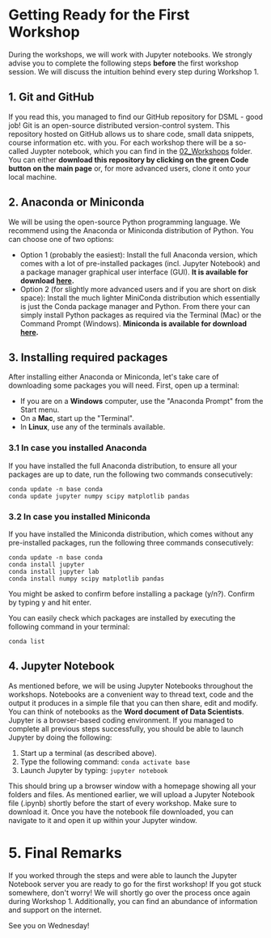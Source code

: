 # Getting Ready for the First Workshop

During the workshops, we will work with Jupyter notebooks. We strongly advise you to complete the following steps **before** the first workshop session. We will discuss the intuition behind every step during Workshop 1. 

## 1. Git and GitHub

If you read this, you managed to find our GitHub repository for DSML - good job! Git is an open-source distributed version-control system. This repository hosted on GitHub allows us to share code, small data snippets, course information etc. with you. For each workshop there will be a so-called Juypter notebook, which you can find in the [02_Workshops](../02_Workshops) folder. You can either **download this repository by clicking on the green Code button on the main page** or, for more advanced users, clone it onto your local machine.

## 2. Anaconda or Miniconda

We will be using the open-source Python programming language. We recommend using the Anaconda or Miniconda distribution of Python. You can choose one of two options:
- Option 1 (probably the easiest): Install the full Anaconda version, which comes with a lot of pre-installed packages (incl. Jupyter Notebook) and a package manager graphical user interface (GUI). **It is available for download [here](https://www.anaconda.com/distribution/).**
- Option 2 (for slightly more advanced users and if you are short on disk space): Install the much lighter MiniConda distribution which essentially is just the Conda package manager and Python. From there your can simply install Python packages as required via the Terminal (Mac) or the Command Prompt (Windows). **Miniconda is available for download [here](https://docs.conda.io/en/latest/miniconda.html).**

## 3. Installing required packages

After installing either Anaconda or Miniconda, let's take care of downloading some packages you will need. First, open up a terminal:
- If you are on a **Windows** computer, use the "Anaconda Prompt" from the Start menu. 
- On a **Mac**, start up the "Terminal". 
- In **Linux**, use any of the terminals available.

### 3.1 In case you installed Anaconda
If you have installed the full Anaconda distribution, to ensure all your packages are up to date, run the following two commands consecutively:
```
conda update -n base conda
conda update jupyter numpy scipy matplotlib pandas
```

### 3.2 In case you installed Miniconda
If you have installed the Miniconda distribution, which comes without any pre-installed packages, run the following three commands consecutively:
```
conda update -n base conda
conda install jupyter
conda install jupyter lab
conda install numpy scipy matplotlib pandas
```
You might be asked to confirm before installing a package (y/n?). Confirm by typing y and hit enter.

You can easily check which packages are installed by executing the following command in your terminal:
```
conda list

```

## 4. Jupyter Notebook

As mentioned before, we will be using Jupyter Notebooks throughout the workshops. Notebooks are a convenient way to thread text, code and the output it produces in a simple file that you can then share, edit and modify. You can think of notebooks as the **Word document of Data Scientists**. Jupyter is a browser-based coding environment. If you managed to complete all previous steps successfully, you should be able to launch Jupyter by doing the following:
1. Start up a terminal (as described above).
2. Type the following command:
`conda activate base`
3. Launch Jupyter by typing:
`jupyter notebook`

This should bring up a browser window with a homepage showing all your folders and files. As mentioned earlier, we will upload a Jupyter Notebook file (.ipynb) shortly before the start of every workshop. Make sure to download it. Once you have the notebook file downloaded, you can navigate to it and open it up within your Jupyter window.


# 5. Final Remarks

If you worked through the steps and were able to launch the Jupyter Notebook server you are ready to go for the first workshop! If you got stuck somewhere, don't worry! We will shortly go over the process once again during Workshop 1. Additionally, you can find an abundance of information and support on the internet.

See you on Wednesday!
